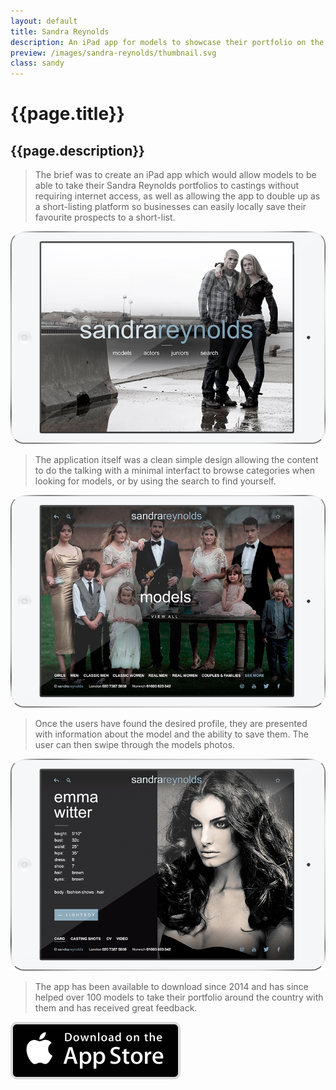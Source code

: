 ```yaml
---
layout: default
title: Sandra Reynolds
description: An iPad app for models to showcase their portfolio on the move and for agencies to create short-lists.
preview: /images/sandra-reynolds/thumbnail.svg
class: sandy
---
```


# {{page.title}}
## {{page.description}}

> The brief was to create an iPad app which would allow
> models to be able to take their Sandra Reynolds portfolios
> to castings without requiring internet access, as well as allowing
> the app to double up as a short-listing platform so businesses
> can easily locally save their favourite prospects to a short-list.

![Sandra Reynolds Home Screen](/images/sandra-reynolds/home.png)

> The application itself was a clean simple design allowing the
> content to do the talking with a minimal interfact to browse categories
> when looking for models, or by using the search to find yourself.

![Sandra Reynolds Category Screen](/images/sandra-reynolds/categories.png)

> Once the users have found the desired profile, they are presented with
> information about the model and the ability to save them. The user can then
> swipe through the models photos.

![Sandra Reynolds Profile Screen](/images/sandra-reynolds/profile.png)
> The app has been available to download since 2014 and has since helped over 100 models
> to take their portfolio around the country with them and has received great feedback.

<a class="center" target="_blank" href="https://itunes.apple.com/gb/app/sandra-reynolds-agency/id882301851?mt=8" title="Download App"><img src="/images/nelsons-journey/app-store.svg" alt="Apple AppStore" /></a>

